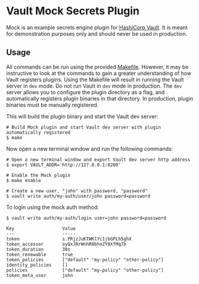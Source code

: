 # Vault Mock Secrets Plugin

Mock is an example secrets engine plugin for [HashiCorp Vault](https://www.vaultproject.io/). It is meant for demonstration purposes only and should never be used in production.

## Usage

All commands can be run using the provided [Makefile](./Makefile). However, it may be instructive to look at the commands to gain a greater understanding of how Vault registers plugins. Using the Makefile will result in running the Vault server in `dev` mode. Do not run Vault in `dev` mode in production. The `dev` server allows you to configure the plugin directory as a flag, and automatically registers plugin binaries in that directory. In production, plugin binaries must be manually registered.

This will build the plugin binary and start the Vault dev server:

```
# Build Mock plugin and start Vault dev server with plugin automatically registered
$ make
```

Now open a new terminal window and run the following commands:

```
# Open a new terminal window and export Vault dev server http address
$ export VAULT_ADDR='http://127.0.0.1:8200'

# Enable the Mock plugin
$ make enable

# Create a new user, "john" with password, "password"
$ vault write auth/my-auth/user/john password=password
```

To login using the mock auth method:

```
$ vault write auth/my-auth/login user=john password=password

Key                  Value
---                  -----
token                s.PRjzJuKTWKlYc1jbGPLh5ghX
token_accessor       oyQxJRrWnhR8bhoZY0XfMq7b
token_duration       30s
token_renewable      true
token_policies       ["default" "my-policy" "other-policy"]
identity_policies    []
policies             ["default" "my-policy" "other-policy"]
token_meta_user      john
```
